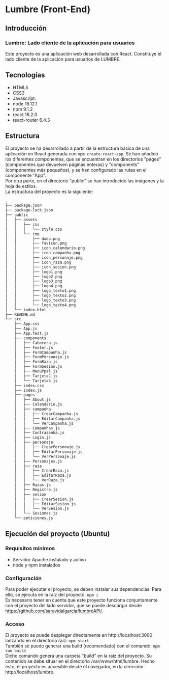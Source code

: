 # Lumbre (Front-End)

## Introducción
### Lumbre: Lado cliente de la aplicación para usuarios
Este proyecto es una aplicación web desarrollada con React. Constituye el lado cliente de la aplicación para usuarios de LUMBRE.

## Tecnologías
* HTML5
* CSS3
* Javascript:
 * node 18.12.1
 * npm 9.1.2
 * react 18.2.0
 * react-router 6.4.3

## Estructura
El proyecto se ha desarrollado a partir de la estructura básica de una aplicación en React generada con ```npm create-react-app```. Se han añadido los diferentes componentes, que se encuentran en los directorios "pages" (componentes que devuelven páginas enteras) y "components" (componentes más pequeños), y se han configurado las rutas en el componente "App".  
Por otra parte, en el directorio "public" se han introducido las imágenes y la hoja de estilos.  
La estructura del proyecto es la siguiente:

```bash
.
├── package.json
├── package-lock.json
├── public
│   ├── assets
│   │   ├── css
│   │   │   └── style.css
│   │   └── img
│   │       ├── dado.png
│   │       ├── favicon.png
│   │       ├── icon_calendario.png
│   │       ├── icon_campanha.png
│   │       ├── icon_personaje.png
│   │       ├── icon_raza.png
│   │       ├── icon_sesion.png
│   │       ├── logo1.png
│   │       ├── logo2.png
│   │       ├── logo3.png
│   │       ├── logo4.png
│   │       ├── logo_texto1.png
│   │       ├── logo_texto2.png
│   │       ├── logo_texto3.png
│   │       └── logo_texto4.png
│   └── index.html
├── README.md
└── src
    ├── App.css
    ├── App.js
    ├── App.test.js
    ├── components
    │   ├── Cabecera.js
    │   ├── Footer.js
    │   ├── FormCampanha.js
    │   ├── FormPersonaje.js
    │   ├── FormRaza.js
    │   ├── FormSesion.js
    │   ├── MenuPpal.js
    │   ├── TarjetaC.js
    │   └── TarjetaS.js
    ├── index.css
    ├── index.js
    ├── pages
    │   ├── About.js
    │   ├── Calendario.js
    │   ├── campanha
    │   │   ├── CrearCampanha.js
    │   │   ├── EditarCampanha.js
    │   │   └── VerCampanha.js
    │   ├── Campanhas.js
    │   ├── Contrasenha.js
    │   ├── Login.js
    │   ├── personaje
    │   │   ├── CrearPersonaje.js
    │   │   ├── EditarPersonaje.js
    │   │   └── VerPersonaje.js
    │   ├── Personajes.js
    │   ├── raza
    │   │   ├── CrearRaza.js
    │   │   ├── EditarRaza.js
    │   │   └── VerRaza.js
    │   ├── Razas.js
    │   ├── Registro.js
    │   ├── sesion
    │   │   ├── CrearSesion.js
    │   │   ├── EditarSesion.js
    │   │   └── VerSesion.js
    │   └── Sesiones.js
    └── peticiones.js

```

## Ejecución del proyecto (Ubuntu)
### Requisitos mínimos
* Servidor Apache instalado y activo
* node y npm instalados

### Configuración
Para poder ejecutar el proyecto, se deben instalar sus dependencias. Para ello, se ejecuta en la raíz del proyecto:
```npm i```  
Es necesario tener en cuenta que este proyecto funciona conjuntamente con el proyecto del lado servidor, que se puede descargar desde https://github.com/saravidalgarcia/lumbreAPI/.

### Acceso
El proyecto se puede desplegar directamente en http://localhost:3000 lanzando en el directorio raíz:
```npm start```  
También se puede generar una build (recomendado) con el comando:
```npm run build```  
Dicho comando genera una carpeta "build" en la raíz del proyecto. Su contenido se debe situar en el directorio /var/www/html/lumbre. Hecho esto, el proyecto es accesible desde el navegador, en la dirección http://localhost/lumbre.
